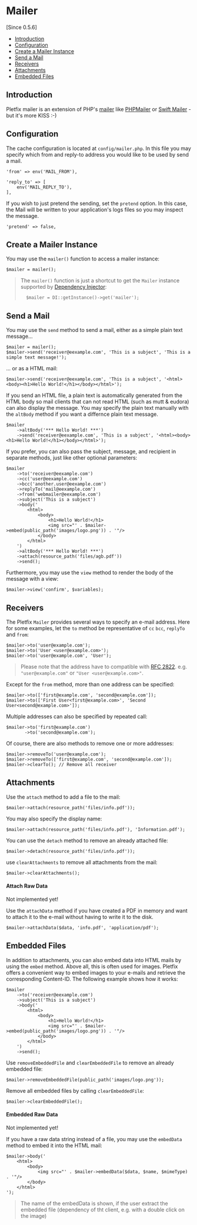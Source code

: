 # Mailer

[Since 0.5.6]

- [Introduction](#introduction)
- [Configuration](#configuration)
- [Create a Mailer Instance](#instance)
- [Send a Mail](#send)
- [Receivers](#receivers)
- [Attachments](#attachments)
- [Embedded Files](#embedded)

<a name="introduction"></a>
## Introduction

Pletfix mailer is an extension of PHP's [mailer](http://php.net/manual/en/function.mail.php) like 
[PHPMailer](https://github.com/PHPMailer/PHPMailer) or [Swift Mailer](http://swiftmailer.org/) - but it's more KISS :-)
 
 
<a name="configuration"></a>
## Configuration

The cache configuration is located at `config/mailer.php`. In this file you may specify which from and reply-to address
you would like to be used by send a mail.

    'from' => env('MAIL_FROM'),

    'reply_to' => [
        env('MAIL_REPLY_TO'),
    ],

If you wish to just pretend the sending, set the `pretend` option. In this case, the Mail will be  written to your
application's logs files so you may inspect the message.

    'pretend' => false,
    
	
<a name="instance"></a>
## Create a Mailer Instance

You may use the `mailer()` function to access a mailer instance:

    $mailer = mailer();
    
> The `mailer()` function is just a shortcut to get the `Mailer` instance supported by [Dependency Injector](di): 
>    
>       $mailer = DI::getInstance()->get('mailer');
	
	
<a name="send"></a>
## Send a Mail
	
You may use the `send` method to send a mail, either as a simple plain text message...	

    $mailer = mailer();
    $mailer->send('receiver@eexample.com', 'This is a subject', 'This is a simple text message!');

... or as a HTML mail:
    
    $mailer->send('receiver@eexample.com', 'This is a subject', '<html><body><h1>Hello World!</h1></body></html>');

If you send an HTML file, a plain text is automatically generated from the HTML body so mail clients that can not read 
HTML (such as mutt & eudora) can also display the message. You may specify the plain text manually with the `altBody` 
method if you want a differnce plain text message.  
     
    $mailer
        ->altBody('*** Hello World! ***')
        ->send('receiver@eexample.com', 'This is a subject', '<html><body><h1>Hello World!</h1></body></html>');

If you prefer, you can also pass the subject, message, and recipient in separate methods, just like other optional 
parameters:

    $mailer
        ->to('receiver@eexample.com')
        ->cc('user@eexample.com')
        ->bcc('another.user@eexample.com')
        ->replyTo('mail@eexample.com')
        ->from('webmailer@eexample.com')
        ->subject('This is a subject')
        ->body('
            <html>
                <body>
                    <h1>Hello World!</h1>
                    <img src="' . $mailer->embed(public_path('images/logo.png')) . '"/>
                </body>
            </html>
        ')
        ->altBody('*** Hello World! ***')
        ->attach(resource_path('files/agb.pdf'))
        ->send();

Furthermore, you may use the `view` method to render the body of the message with a view:

    $mailer->view('confirm', $variables);
    

<a name="receivers"></a>
## Receivers

The Pletfix `Mailer` provides several ways to specify an e-mail address.
Here for some examples, let the `to` method be representative of `cc` `bcc`,  `replyTo` and `from`:

    $mailer->to('user@example.com');
    $mailer->to('User <user@example.com>');
    $mailer->to('user@example.com', 'User');

> Please note that the address have to compatible with [RFC 2822](http://www.faqs.org/rfcs/rfc2822.html).
> e.g. `"user@example.com"` or `"User <user@example.com>"`.
    
Except for the `from` method, more than one address can be specified:
     
    $mailer->to(['first@example.com', 'second@example.com']);
    $mailer->to(['First User<first@example.com>', 'Second User<second@example.com>']);
    
Multiple addresses can also be specified by repeated call:
 
    $mailer->to('first@example.com')
           ->to('second@example.com');
 
Of course, there are also methods to remove one or more addresses: 

    $mailer->removeTo('user@example.com');
    $mailer->removeTo(['first@example.com', 'second@example.com']);
    $mailer->clearTo(); // Remove all receiver


<a name="attachments"></a>
## Attachments

Use the `attach` method to add a file to the mail:

    $mailer->attach(resource_path('files/info.pdf'));
    
You may also specify the display name:
    
    $mailer->attach(resource_path('files/info.pdf'), 'Information.pdf');
    
You can use the `detach` method to remove an already attached file:

    $mailer->detach(resource_path('files/info.pdf'));

use `clearAttachments` to remove all attachments from the mail:

    $mailer->clearAttachments();
      
#### Attach Raw Data

<i class="fa fa-wrench fa-2x" aria-hidden="true"></i> Not implemented yet!

Use the `attachData` method if you have created a PDF in memory and want to attach it to the e-mail without having to 
write it to the disk.
    
    $mailer->attachData($data, 'info.pdf', 'application/pdf');


<a name="embedded"></a>
## Embedded Files

In addition to attachments, you can also embed data into HTML mails by using the `embed` method. Above all, this is 
often used for images. Pletfix offers a convenient way to embed images to your e-mails and retrieve the corresponding 
Content-ID. The following example shows how it works:

    $mailer
        ->to('receiver@eexample.com')
        ->subject('This is a subject')
        ->body('
            <html>
                <body>
                    <h1>Hello World!</h1>
                    <img src="' . $mailer->embed(public_path('images/logo.png')) . '"/>
                </body>
            </html>
        ')
        ->send();

Use `removeEmbeddedFile` and `clearEmbeddedFile` to remove an already embedded file: 

    $mailer->removeEmbeddedFile(public_path('images/logo.png'));

Remove all embedded files by calling `clearEmbeddedFile`:

    $mailer->clearEmbeddedFile();
   
#### Embedded Raw Data

<i class="fa fa-wrench fa-2x" aria-hidden="true"></i> Not implemented yet!
    
If you have a raw data string instead of a file, you may use the `embedData` method to embed it into the HTML mail:

    $mailer->body('
        <html>
            <body>
                <img src="' . $mailer->embedData($data, $name, $mimeType) . '"/>
            </body>
        </html>
    ');

> <i class="fa fa-info fa-2x" aria-hidden="true"></i>
> The name of the embedData is shown, if the user extract the embedded file (dependency of tht client, e.g. with a 
> double click on the image)
